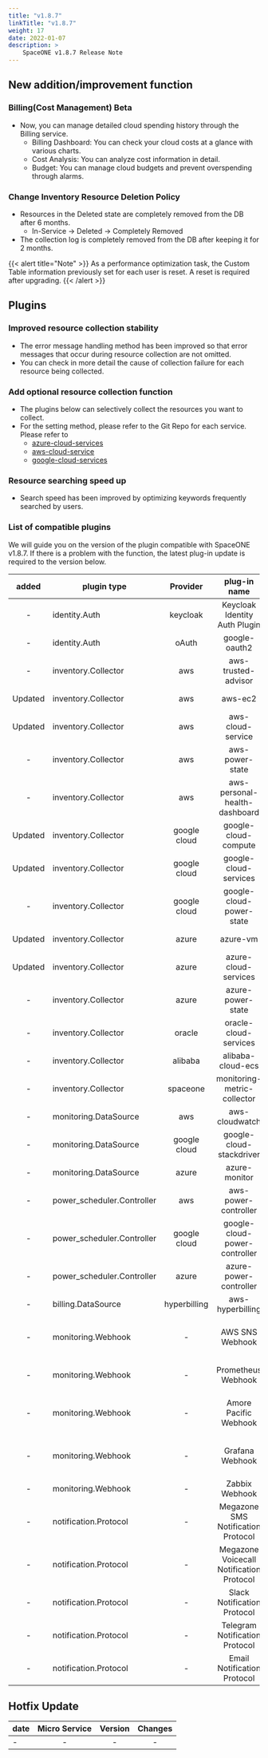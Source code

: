 ```yaml
---
title: "v1.8.7"
linkTitle: "v1.8.7"
weight: 17
date: 2022-01-07
description: >
    SpaceONE v1.8.7 Release Note
---
```


## New addition/improvement function

### Billing(Cost Management) Beta
- Now, you can manage detailed cloud spending history through the Billing service.
    - Billing Dashboard: You can check your cloud costs at a glance with various charts.
    - Cost Analysis: You can analyze cost information in detail.
    - Budget: You can manage cloud budgets and prevent overspending through alarms.

### Change Inventory Resource Deletion Policy
- Resources in the Deleted state are completely removed from the DB after 6 months.
    - In-Service -> Deleted -> Completely Removed
- The collection log is completely removed from the DB after keeping it for 2 months.

{{< alert title="Note" >}}
As a performance optimization task, the Custom Table information previously set for each user is reset. A reset is required after upgrading.
{{< /alert >}}


## Plugins

### Improved resource collection stability
- The error message handling method has been improved so that error messages that occur during resource collection are not omitted.
- You can check in more detail the cause of collection failure for each resource being collected.

### Add optional resource collection function
- The plugins below can selectively collect the resources you want to collect.
- For the setting method, please refer to the Git Repo for each service. Please refer to
    - [azure-cloud-services](https://github.com/cloudforet-io/plugin-azure-cloud-service-inven-collector#options)
    - [aws-cloud-service](https://github.com/cloudforet-io/plugin-aws-cloud-service-inven-collector#options)
    - [google-cloud-services](https://github.com/cloudforet-io/plugin-google-cloud-service-inven-collector#options)

### Resource searching speed up
- Search speed has been improved by optimizing keywords frequently searched by users.



### List of compatible plugins

We will guide you on the version of the plugin compatible with SpaceONE v1.8.7.
If there is a problem with the function, the latest plug-in update is required to the version below.

|  added  | plugin type                |   Provider   |               plug-in name               |               plugin_id                | version |
|:-------:|----------------------------|:------------:|:----------------------------------------:|:--------------------------------------:|:-------:|
|    -    | identity.Auth              |   keycloak   |      Keycloak Identity Auth Plugin       |     plugin-keycloak-identity-auth      |  v1.2   |
|    -    | identity.Auth              |    oAuth     |              google-oauth2               |          plugin-e6b1b0bbacc6           |  v1.1   |
|    -    | inventory.Collector        |     aws      |           aws-trusted-advisor            |          plugin-eb120a41bb8d           |  v1.4   |
| Updated | inventory.Collector        |     aws      |                 aws-ec2                  |          plugin-49f224ef6d36           |  v1.12  |
| Updated | inventory.Collector        |     aws      |            aws-cloud-service             |          plugin-54487559e402           |  v1.12  |
|    -    | inventory.Collector        |     aws      |             aws-power-state              |          plugin-516babd3637c           |  v1.6   |
|    -    | inventory.Collector        |     aws      |      aws-personal-health-dashboard       |          plugin-986155af217b           |  v1.4   |
| Updated | inventory.Collector        | google cloud |           google-cloud-compute           |          plugin-13c3051967ce           | v1.3.0  |
| Updated | inventory.Collector        | google cloud |          google-cloud-services           |          plugin-87dc35ecb550           | v1.3.0  |
|    -    | inventory.Collector        | google cloud |         google-cloud-power-state         |          plugin-11f322fa4106           | v1.1.3  |
| Updated | inventory.Collector        |    azure     |                 azure-vm                 |          plugin-c1104066ca52           | v1.2.4  |
| Updated | inventory.Collector        |    azure     |           azure-cloud-services           |          plugin-6fec638f139c           | v1.2.13 |
|    -    | inventory.Collector        |    azure     |            azure-power-state             |          plugin-d7a1d8670488           | v1.0.3  |
|    -    | inventory.Collector        |    oracle    |          oracle-cloud-services           |                  N/A                   |         |
|    -    | inventory.Collector        |   alibaba    |            alibaba-cloud-ecs             |                  N/A                   |         |
|    -    | inventory.Collector        |   spaceone   |       monitoring-metric-collector        |          plugin-023782c156cf           | v1.2.4  |
|    -    | monitoring.DataSource      |     aws      |              aws-cloudwatch              |          plugin-41782f6158bb           | v1.1.4  |
|    -    | monitoring.DataSource      | google cloud |         google-cloud-stackdriver         |          plugin-57773973639a           | v1.0.7  |
|    -    | monitoring.DataSource      |    azure     |              azure-monitor               |          plugin-c6c14566298c           | v1.0.4  |
|    -    | power_scheduler.Controller |     aws      |           aws-power-controller           |          plugin-5cd621a04f04           | v1.4.4  |
|    -    | power_scheduler.Controller | google cloud |      google-cloud-power-controller       |          plugin-982ca2693f39           | v1.1.4  |
|    -    | power_scheduler.Controller |    azure     |          azure-power-controller          |                  N/A                   | v1.0.1  |
|    -    | billing.DataSource         | hyperbilling |             aws-hyperbilling             |          plugin-b60505e70f9d           | v1.0.2  |
|    -    | monitoring.Webhook         |      -       |             AWS SNS Webhook              |   plugin-aws-sns-monitoring-webhook    |  v1.1   |
|    -    | monitoring.Webhook         |      -       |            Prometheus Webhook            |     plugin-prometheus-mon-webhook      | v1.0.2  |
|    -    | monitoring.Webhook         |      -       |          Amore Pacific Webhook           | plugin-amorepacific-monitoring-webhook | v1.1.1  |
|    -    | monitoring.Webhook         |      -       |             Grafana Webhook              |   plugin-grafana-monitoring-webhook    | v1.0.4  |
|    -    | monitoring.Webhook         |      -       |              Zabbix Webhook              |       plugin-zabbix-mon-webhook        |  v1.0   |
|    -    | notification.Protocol      |      -       |    Megazone SMS Notification Protocol    |    plugin-sms-notification-protocol    | v1.0.2  |
|    -    | notification.Protocol      |      -       | Megazone Voicecall Notification Protocol | plugin-voicecall-notification-protocol | v1.0.4  |
|    -    | notification.Protocol      |      -       |       Slack Notification Protocol        |      slack-notification-protocol       | v1.0.3  |
|    -    | notification.Protocol      |      -       |      Telegram Notification Protocol      |     plugin-telegram-noti-protocol      | v1.0.2  |
|    -    | notification.Protocol      |      -       |       Email Notification Protocol        |       plugin-email-noti-protocol       | v1.0.1  |




## Hotfix Update
| date | Micro Service | Version | Changes |
|------|:-------------:|:-------:|:-------:|
| -    |       -       |    -    |    -    |


